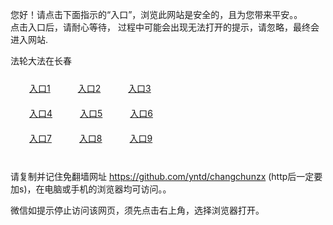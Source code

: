 您好！请点击下面指示的“入口”，浏览此网站是安全的，且为您带来平安。。 <br/>
点击入口后，请耐心等待， 过程中可能会出现无法打开的提示，请忽略，最终会进入网站. </br>

法轮大法在长春<br/>
<div style="padding:10px"><a style="margin:20px" target="_blank" href="https://d2lr4xpxe5yhzf.cloudfront.net/2Qpsp?lqfqqr" id="ccLink1" rel="nofollow">入口1</a> <a target="_blank" style="margin:20px" href="https://d2f5pew0852bvs.cloudfront.net/2Qpsp?xjkljw" id="ccLink2" rel="nofollow">入口2</a> <a style="margin:20px" target="_blank" href="https://dllctd5e0eov0.cloudfront.net/2Qpsp?dzvrum" id="ccLink3" rel="nofollow">入口3</a></div>

<div style="padding:10px" ><a style="margin:20px" target="_blank" href="https://d2lr4xpxe5yhzf.cloudfront.net/2Qpsp?lqfqqr" id="ccLink4" rel="nofollow">入口4</a> <a style="margin:20px" href="https://d2f5pew0852bvs.cloudfront.net/2Qpsp?xjkljw" target="_blank" id="ccLink5" rel="nofollow">入口5</a> <a style="margin:20px" href="https://dllctd5e0eov0.cloudfront.net/2Qpsp?dzvrum" target="_blank" id="ccLink6" rel="nofollow">入口6</a></div>

<div style="padding:10px"><a style="margin:20px" target="_blank" href="https://d2lr4xpxe5yhzf.cloudfront.net/2Qpsp?lqfqqr" id="ccLink7" rel="nofollow">入口7</a> <a style="margin:20px" href="https://d2f5pew0852bvs.cloudfront.net/2Qpsp?xjkljw" target="_blank" id="ccLink8" rel="nofollow">入口8</a> <a style="margin:20px" target="_blank" href="https://dllctd5e0eov0.cloudfront.net/2Qpsp?dzvrum" id="ccLink9" rel="nofollow">入口9</a></div>

<br/>



请复制并记住免翻墙网址 https://github.com/yntd/changchunzx (http后一定要加s)，在电脑或手机的浏览器均可访问。。<br/>

微信如提示停止访问该网页，须先点击右上角，选择浏览器打开。
